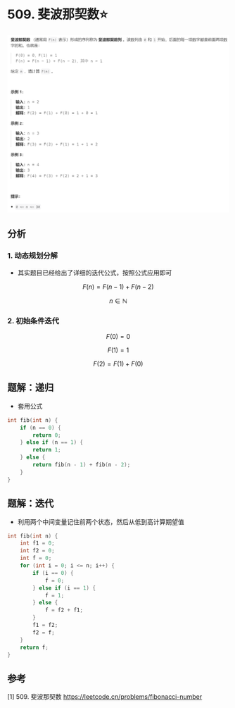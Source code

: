# 509. 斐波那契数⭐

![](../../../_static/leetcode/lc509_01.png)

## 分析

### 1. 动态规划分解
* 其实题目已经给出了详细的迭代公式，按照公式应用即可

$$
F(n) = F(n-1) + F(n-2)
$$

$$
n \in \mathbb{N}
$$

### 2. 初始条件迭代
$$
F(0) = 0
$$

$$
F(1) = 1
$$

$$
F(2) = F(1) + F(0)
$$

## 题解：递归
* 套用公式
```cpp
int fib(int n) {
    if (n == 0) {
        return 0;
    } else if (n == 1) {
        return 1;
    } else {
        return fib(n - 1) + fib(n - 2);
    }
}
```

## 题解：迭代
* 利用两个中间变量记住前两个状态，然后从低到高计算期望值
```cpp
int fib(int n) {
    int f1 = 0;
    int f2 = 0;
    int f = 0;
    for (int i = 0; i <= n; i++) {
        if (i == 0) {
            f = 0;
        } else if (i == 1) {
            f = 1;
        } else {
            f = f2 + f1;
        }
        f1 = f2;
        f2 = f;
    }
    return f;
}
```

## 参考
[1] 509. 斐波那契数 https://leetcode.cn/problems/fibonacci-number